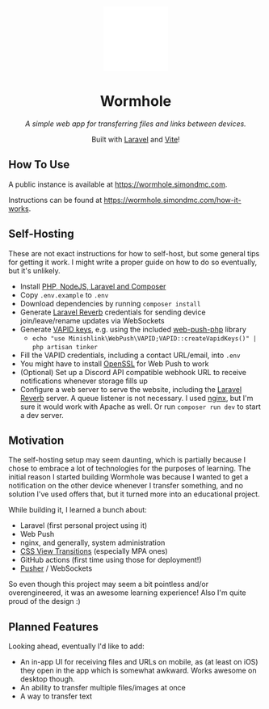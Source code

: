<div align="center">
    <img src="public/icon.png" height="128" alt="Wormhole Logo">
    <h1 align="center">Wormhole</h1>
</div>

<div align="center">

<em>A simple web app for transferring files and links between devices.</em>

Built with [Laravel](https://laravel.com) and [Vite](https://vite.dev/)!

</div>

## How To Use

A public instance is available at https://wormhole.simondmc.com.

Instructions can be found at https://wormhole.simondmc.com/how-it-works.

## Self-Hosting

These are not exact instructions for how to self-host, but some general tips for getting it work.
I might write a proper guide on how to do so eventually, but it's unlikely.

-   Install [PHP, NodeJS, Laravel and Composer](https://laravel.com/docs/12.x/installation#installing-php)
-   Copy `.env.example` to `.env`
-   Download dependencies by running `composer install`
-   Generate [Laravel Reverb](https://laravel.com/docs/12.x/broadcasting#reverb-manual-installation)
    credentials for sending device join/leave/rename updates via WebSockets
-   Generate [VAPID keys](https://web.dev/articles/push-notifications-web-push-protocol),
    e.g. using the included [web-push-php](https://github.com/web-push-libs/web-push-php) library
    -   `echo "use Minishlink\WebPush\VAPID;VAPID::createVapidKeys()" | php artisan tinker`
-   Fill the VAPID credentials, including a contact URL/email, into `.env`
-   You might have to install [OpenSSL](https://openssl-library.org/) for Web Push to work
-   (Optional) Set up a Discord API compatible webhook URL to receive notifications whenever storage
    fills up
-   Configure a web server to serve the website, including the
    [Laravel Reverb](https://laravel.com/docs/12.x/broadcasting#reverb-manual-installation)
    server. A queue listener is not necessary. I used [nginx](https://nginx.org/), but I'm sure it
    would work with Apache as well. Or run `composer run dev` to start a dev server.

## Motivation

The self-hosting setup may seem daunting, which is partially because I chose to embrace a lot
of technologies for the purposes of learning. The initial reason I started building Wormhole
was because I wanted to get a notification on the other device whenever I transfer something,
and no solution I've used offers that, but it turned more into an educational project.

While building it, I learned a bunch about:

-   Laravel (first personal project using it)
-   Web Push
-   nginx, and generally, system administration
-   [CSS View Transitions](https://developer.mozilla.org/en-US/docs/Web/API/View_Transition_API)
    (especially MPA ones)
-   GitHub actions (first time using those for deployment!)
-   [Pusher](https://pusher.com) / WebSockets

So even though this project may seem a bit pointless and/or overengineered, it was an awesome
learning experience! Also I'm quite proud of the design :)

## Planned Features

Looking ahead, eventually I'd like to add:

-   An in-app UI for receiving files and URLs on mobile, as (at least on iOS) they open in the app
    which is somewhat awkward. Works awesome on desktop though.
-   An ability to transfer multiple files/images at once
-   A way to transfer text
